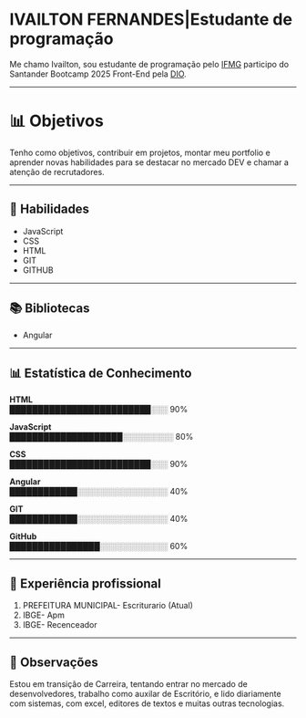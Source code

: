 # IVAILTON FERNANDES|Estudante de programação

Me chamo Ivailton, sou estudante de programação pelo [IFMG](https://www.ifmg.edu.br/portal) 
participo do Santander Bootcamp 2025 Front-End pela [DIO](https://dio.me/).

---
# 📊 Objetivos

Tenho como objetivos, contribuir em projetos, montar meu portfolio e aprender novas habilidades para se destacar no mercado DEV e chamar a atenção de recrutadores.

---

## 🧠 Habilidades

- JavaScript  
- CSS  
- HTML
- GIT  
- GITHUB


---

## 📚 Bibliotecas

- Angular  

---

## 📊 Estatística de Conhecimento

**HTML**  
█████████████████████████░░░ 90%  

**JavaScript**  
████████████████████░░░░░░░░░ 80%  

**CSS**  
█████████████████████████░░░ 90%  

**Angular**  
████████████░░░░░░░░░░░░░░░░ 40%  

**GIT**  
████████████░░░░░░░░░░░░░░░░ 40%  

**GitHub**  
████████████████░░░░░░░░░░░░ 60%





---

## 📝 Experiência profissional

1. PREFEITURA MUNICIPAL- Escriturario (Atual)
2. IBGE- Apm
3. IBGE- Recenceador


---

## 📌 Observações

Estou em transição de Carreira, tentando entrar no mercado de desenvolvedores, trabalho como auxilar de Escritório, e lido diariamente com sistemas, com excel, editores de textos e muitas outras tecnologias.
